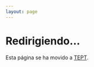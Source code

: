 ```yaml
---
layout: page
---
```


<script setup>
import { onMounted } from 'vue'

onMounted(() => {
  // Redirigir automáticamente a TEPT
  window.location.href = '/es/TEPT'
})
</script>

# Redirigiendo...

Esta página se ha movido a [TEPT](/es/TEPT).


